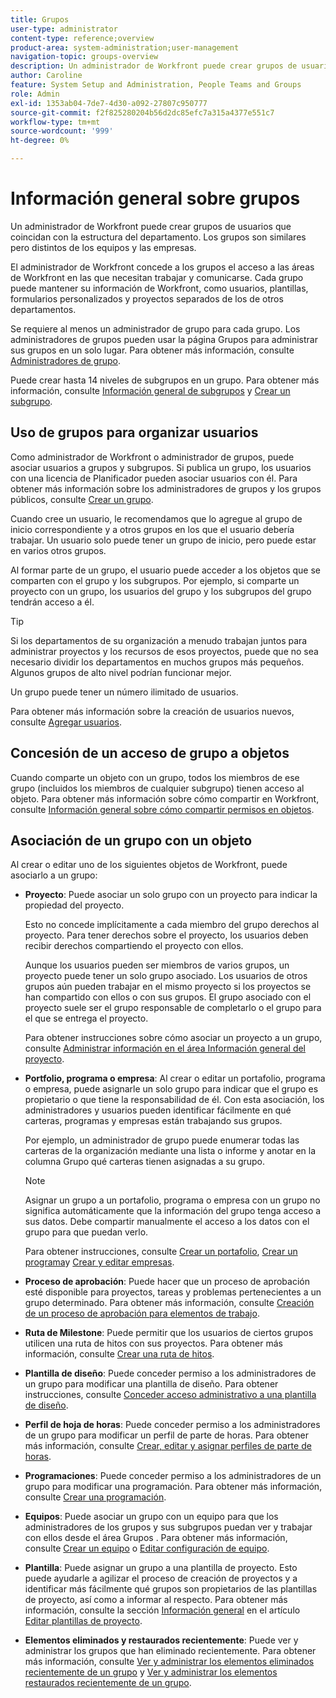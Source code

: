 ```yaml
---
title: Grupos
user-type: administrator
content-type: reference;overview
product-area: system-administration;user-management
navigation-topic: groups-overview
description: Un administrador de Workfront puede crear grupos de usuarios que coincidan con la estructura del departamento. Los grupos son similares pero distintos de los equipos y las empresas. El administrador de Workfront concede a los grupos el acceso a las áreas de Workfront en las que necesitan trabajar y comunicarse. Cada grupo puede mantener su información de Workfront, como usuarios, plantillas, formularios personalizados y proyectos separados de los de otros departamentos. Se requiere al menos un administrador de grupo para cada grupo. Los administradores de grupos pueden usar la página Grupos para administrar sus grupos en un solo lugar. Puede crear hasta 14 niveles de subgrupos en un grupo.
author: Caroline
feature: System Setup and Administration, People Teams and Groups
role: Admin
exl-id: 1353ab04-7de7-4d30-a092-27807c950777
source-git-commit: f2f825280204b56d2dc85efc7a315a4377e551c7
workflow-type: tm+mt
source-wordcount: '999'
ht-degree: 0%

---
```


# Información general sobre grupos

Un administrador de Workfront puede crear grupos de usuarios que coincidan con la estructura del departamento. Los grupos son similares pero distintos de los equipos y las empresas.

El administrador de Workfront concede a los grupos el acceso a las áreas de Workfront en las que necesitan trabajar y comunicarse. Cada grupo puede mantener su información de Workfront, como usuarios, plantillas, formularios personalizados y proyectos separados de los de otros departamentos.

Se requiere al menos un administrador de grupo para cada grupo. Los administradores de grupos pueden usar la página Grupos para administrar sus grupos en un solo lugar. Para obtener más información, consulte [Administradores de grupo](../../../administration-and-setup/manage-groups/group-roles/group-administrators.md).

Puede crear hasta 14 niveles de subgrupos en un grupo. Para obtener más información, consulte [Información general de subgrupos](../../../administration-and-setup/manage-groups/groups-overview/subgroups.md) y [Crear un subgrupo](../../../administration-and-setup/manage-groups/create-and-manage-subgroups/create-a-subgroup.md).

## Uso de grupos para organizar usuarios

Como administrador de Workfront o administrador de grupos, puede asociar usuarios a grupos y subgrupos. Si publica un grupo, los usuarios con una licencia de Planificador pueden asociar usuarios con él. Para obtener más información sobre los administradores de grupos y los grupos públicos, consulte [Crear un grupo](../../../administration-and-setup/manage-groups/create-and-manage-groups/create-a-group.md).

Cuando cree un usuario, le recomendamos que lo agregue al grupo de inicio correspondiente y a otros grupos en los que el usuario debería trabajar. Un usuario solo puede tener un grupo de inicio, pero puede estar en varios otros grupos.

Al formar parte de un grupo, el usuario puede acceder a los objetos que se comparten con el grupo y los subgrupos. Por ejemplo, si comparte un proyecto con un grupo, los usuarios del grupo y los subgrupos del grupo tendrán acceso a él.

>[!TIP]
>
>Si los departamentos de su organización a menudo trabajan juntos para administrar proyectos y los recursos de esos proyectos, puede que no sea necesario dividir los departamentos en muchos grupos más pequeños. Algunos grupos de alto nivel podrían funcionar mejor.

Un grupo puede tener un número ilimitado de usuarios.

Para obtener más información sobre la creación de usuarios nuevos, consulte [Agregar usuarios](../../../administration-and-setup/add-users/add-users.md).

## Concesión de un acceso de grupo a objetos

Cuando comparte un objeto con un grupo, todos los miembros de ese grupo (incluidos los miembros de cualquier subgrupo) tienen acceso al objeto. Para obtener más información sobre cómo compartir en Workfront, consulte [Información general sobre cómo compartir permisos en objetos](../../../workfront-basics/grant-and-request-access-to-objects/sharing-permissions-on-objects-overview.md).

## Asociación de un grupo con un objeto

Al crear o editar uno de los siguientes objetos de Workfront, puede asociarlo a un grupo:

* **Proyecto**: Puede asociar un solo grupo con un proyecto para indicar la propiedad del proyecto.

   Esto no concede implícitamente a cada miembro del grupo derechos al proyecto. Para tener derechos sobre el proyecto, los usuarios deben recibir derechos compartiendo el proyecto con ellos.

   Aunque los usuarios pueden ser miembros de varios grupos, un proyecto puede tener un solo grupo asociado. Los usuarios de otros grupos aún pueden trabajar en el mismo proyecto si los proyectos se han compartido con ellos o con sus grupos. El grupo asociado con el proyecto suele ser el grupo responsable de completarlo o el grupo para el que se entrega el proyecto.

   Para obtener instrucciones sobre cómo asociar un proyecto a un grupo, consulte [Administrar información en el área Información general del proyecto](../../../manage-work/projects/manage-projects/understand-project-overview-area.md).

* **Portfolio, programa o empresa**: Al crear o editar un portafolio, programa o empresa, puede asignarle un solo grupo para indicar que el grupo es propietario o que tiene la responsabilidad de él. Con esta asociación, los administradores y usuarios pueden identificar fácilmente en qué carteras, programas y empresas están trabajando sus grupos.

   Por ejemplo, un administrador de grupo puede enumerar todas las carteras de la organización mediante una lista o informe y anotar en la columna Grupo qué carteras tienen asignadas a su grupo.

   >[!NOTE]
   >
   >Asignar un grupo a un portafolio, programa o empresa con un grupo no significa automáticamente que la información del grupo tenga acceso a sus datos. Debe compartir manualmente el acceso a los datos con el grupo para que puedan verlo.

   Para obtener instrucciones, consulte [Crear un portafolio](../../../manage-work/portfolios/create-and-manage-portfolios/create-portfolios.md), [Crear un programa](../../../manage-work/portfolios/create-and-manage-programs/create-program.md)y [Crear y editar empresas](../../../administration-and-setup/set-up-workfront/organizational-setup/create-and-edit-companies.md).

* **Proceso de aprobación**: Puede hacer que un proceso de aprobación esté disponible para proyectos, tareas y problemas pertenecientes a un grupo determinado. Para obtener más información, consulte [Creación de un proceso de aprobación para elementos de trabajo](../../../administration-and-setup/customize-workfront/configure-approval-milestone-processes/create-approval-processes.md).
* **Ruta de Milestone**: Puede permitir que los usuarios de ciertos grupos utilicen una ruta de hitos con sus proyectos. Para obtener más información, consulte [Crear una ruta de hitos](../../../administration-and-setup/customize-workfront/configure-approval-milestone-processes/create-milestone-path.md).
* **Plantilla de diseño**: Puede conceder permiso a los administradores de un grupo para modificar una plantilla de diseño. Para obtener instrucciones, consulte [Conceder acceso administrativo a una plantilla de diseño](../../../administration-and-setup/customize-workfront/use-layout-templates/grant-admin-access-layout-template.md).

* **Perfil de hoja de horas**: Puede conceder permiso a los administradores de un grupo para modificar un perfil de parte de horas. Para obtener más información, consulte [Crear, editar y asignar perfiles de parte de horas](../../../timesheets/create-and-manage-timesheets/create-timesheet-profiles.md).

* **Programaciones**: Puede conceder permiso a los administradores de un grupo para modificar una programación. Para obtener más información, consulte [Crear una programación](../../../administration-and-setup/set-up-workfront/configure-timesheets-schedules/create-schedules.md).
* **Equipos**: Puede asociar un grupo con un equipo para que los administradores de los grupos y sus subgrupos puedan ver y trabajar con ellos desde el área Grupos . Para obtener más información, consulte [Crear un equipo](../../../people-teams-and-groups/create-and-manage-teams/create-a-team.md) o [Editar configuración de equipo](../../../people-teams-and-groups/create-and-manage-teams/edit-team-settings.md).
* **Plantilla**: Puede asignar un grupo a una plantilla de proyecto. Esto puede ayudarle a agilizar el proceso de creación de proyectos y a identificar más fácilmente qué grupos son propietarios de las plantillas de proyecto, así como a informar al respecto. Para obtener más información, consulte la sección [Información general](../../../manage-work/projects/create-and-manage-templates/edit-templates.md#overview) en el artículo [Editar plantillas de proyecto](../../../manage-work/projects/create-and-manage-templates/edit-templates.md).

* **Elementos eliminados y restaurados recientemente**: Puede ver y administrar los grupos que han eliminado recientemente. Para obtener más información, consulte [Ver y administrar los elementos eliminados recientemente de un grupo](../../../administration-and-setup/manage-groups/work-with-group-objects/view-manage-groups-recently-deleted-objects.md) y [Ver y administrar los elementos restaurados recientemente de un grupo](../../../administration-and-setup/manage-groups/work-with-group-objects/view-manage-groups-recently-restored-objects.md).
